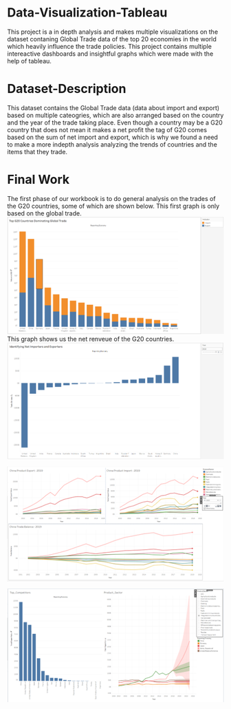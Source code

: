 # Data-Visualization-Tableau
This project is a in depth analysis and makes multiple visualizations on the dataset contaning Global Trade data of the top 20 economies in the world which heavily 
influence the trade policies. This project contains multiple intereactive dashboards and insightful graphs which were made with the help of tableau.

# Dataset-Description
This dataset contains the Global Trade data (data about import and export) based on multiple cateogries, which are also arranged based on the country and the year of the trade taking place. Even though a country may be a G20 country that does not mean it makes a net profit the tag of G20 comes based on the sum of net import and export, which is why we found a need to make a more indepth analysis analyzing the trends of countries and the items that they trade.

# Final Work
The first phase of our workbook is to do general analysis on the trades of the G20 countries, some of which are shown below.
This first graph is only based on the global trade.
![](/images/G20_global_trade.PNG)
This graph shows us the net renveue of the G20 countries.
![](/images/Net_Revenue.PNG)

![](/images/China_Analysis.PNG)

![](/images/Competitor_Analysis.PNG)
